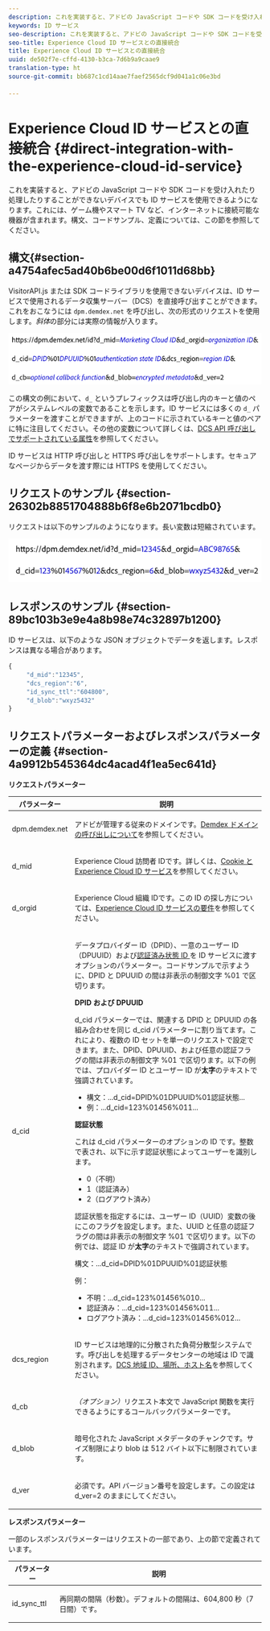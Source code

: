```yaml
---
description: これを実装すると、アドビの JavaScript コードや SDK コードを受け入れたり処理したりすることができないデバイスでも ID サービスを使用できるようになります。これには、ゲーム機やスマート TV など、インターネットに接続可能な機器が含まれます。構文、コードサンプル、定義については、この節を参照してください。
keywords: ID サービス
seo-description: これを実装すると、アドビの JavaScript コードや SDK コードを受け入れたり処理したりすることができないデバイスでも ID サービスを使用できるようになります。これには、ゲーム機やスマート TV など、インターネットに接続可能な機器が含まれます。構文、コードサンプル、定義については、この節を参照してください。
seo-title: Experience Cloud ID サービスとの直接統合
title: Experience Cloud ID サービスとの直接統合
uuid: de502f7e-cffd-4130-b3ca-7d6b9a9caae9
translation-type: ht
source-git-commit: bb687c1cd14aae7faef2565dcf9d041a1c06e3bd

---
```



# Experience Cloud ID サービスとの直接統合 {#direct-integration-with-the-experience-cloud-id-service}

これを実装すると、アドビの JavaScript コードや SDK コードを受け入れたり処理したりすることができないデバイスでも ID サービスを使用できるようになります。これには、ゲーム機やスマート TV など、インターネットに接続可能な機器が含まれます。構文、コードサンプル、定義については、この節を参照してください。

## 構文{#section-a4754afec5ad40b6be00d6f1011d68bb}

VisitorAPI.js または SDK コードライブラリを使用できないデバイスは、ID サービスで使用されるデータ収集サーバー（DCS）を直接呼び出すことができます。これをおこなうには `dpm.demdex.net` を呼び出し、次の形式のリクエストを使用します。*斜体*の部分には実際の情報が入ります。

![](assets/directSyntax.png)

この構文の例において、`d_` というプレフィックスは呼び出し内のキーと値のペアがシステムレベルの変数であることを示します。ID サービスには多くの `d_` パラメーターを渡すことができますが、上のコードに示されているキーと値のペアに特に注目してください。その他の変数について詳しくは、[DCS API 呼び出しでサポートされている属性](https://marketing.adobe.com/resources/help/ja_JP/aam/dcs-keys.html)を参照してください。

ID サービスは HTTP 呼び出しと HTTPS 呼び出しをサポートします。セキュアなページからデータを渡す際には HTTPS を使用してください。

## リクエストのサンプル {#section-26302b8851704888b6f8e6b2071bcdb0}

リクエストは以下のサンプルのようになります。長い変数は短縮されています。

![](assets/directExample.png)

## レスポンスのサンプル {#section-89bc103b3e9e4a8b98e74c32897b1200}

ID サービスは、以下のような JSON オブジェクトでデータを返します。レスポンスは異なる場合があります。

```js
{
     "d_mid":"12345",
     "dcs_region":"6",
     "id_sync_ttl":"604800",
     "d_blob":"wxyz5432"
}
```

## リクエストパラメーターおよびレスポンスパラメーターの定義 {#section-4a9912b545364dc4acad4f1ea5ec641d}

**リクエストパラメーター**

<table id="table_C8FFA89AB74E4E31A6926CDE5CD54217"> 
 <thead> 
  <tr> 
   <th colname="col1" class="entry"> パラメーター </th> 
   <th colname="col2" class="entry"> 説明 </th> 
  </tr> 
 </thead>
 <tbody> 
  <tr> 
   <td colname="col1"> <p> <span class="codeph"> dpm.demdex.net</span> </p> </td> 
   <td colname="col2"> <p><span class="keyword">アドビ</span>が管理する従来のドメインです。<a href="https://marketing.adobe.com/resources/help/ja_JP/aam/demdex-calls.html" format="https" scope="external">Demdex ドメインの呼び出しについて</a>を参照してください。 </p> </td> 
  </tr> 
  <tr> 
   <td colname="col1"> <p> <span class="codeph"> d_mid</span> </p> </td> 
   <td colname="col2"> <p>Experience Cloud 訪問者 IDです。詳しくは、<a href="../mcvid-introduction/mcvid-cookies.md" format="dita" scope="local">Cookie と Experience Cloud ID サービス</a>を参照してください。 </p> </td> 
  </tr> 
  <tr> 
   <td colname="col1"> <p> <span class="codeph"> d_orgid</span> </p> </td> 
   <td colname="col2"> <p>Experience Cloud 組織 IDです。この ID の探し方については、<a href="../mcvid-reference/mcvid-requirements.md" format="dita" scope="local">Experience Cloud ID サービスの要件</a>を参照してください。 </p> </td> 
  </tr> 
  <tr> 
   <td colname="col1"> <p> <span class="codeph"> d_cid</span> </p> </td> 
   <td colname="col2"> <p>データプロバイダー ID（DPID）、一意のユーザー ID（DPUUID）および<a href="../mcvid-reference/mcvid-authenticated-state.md" format="dita" scope="local">認証済み状態 ID </a>を ID サービスに渡すオプションのパラメーター。コードサンプルで示すように、DPID と DPUUID の間は非表示の制御文字 <span class="codeph">%01</span> で区切ります。 </p> <p> <b>DPID および DPUUID</b> </p> <p><span class="codeph">d_cid</span> パラメーターでは、関連する DPID と DPUUID の各組み合わせを同じ <span class="codeph">d_cid</span> パラメーターに割り当てます。これにより、複数の ID セットを単一のリクエストで設定できます。また、DPID、DPUUID、および任意の認証フラグの間は非表示の制御文字 <span class="codeph">%01</span> で区切ります。以下の例では、プロバイダー ID とユーザー ID が<b>太字</b>のテキストで強調されています。 </p> 
    <ul id="ul_2E19D837296B40E9ACD096495CF711C5"> 
     <li id="li_5B94B057654440B99B989BA60E4ED053">構文：<span class="codeph">...d_cid=DPID%01DPUUID%01認証状態...</span> </li> 
     <li id="li_B07833EF51D54F088574B7B7F9FB841A">例：<span class="codeph">...d_cid=123%01456%011...</span> </li> 
    </ul> <p> <b>認証状態</b> </p> <p>これは <span class="codeph">d_cid</span> パラメーターのオプションの ID です。整数で表され、以下に示す認証状態によってユーザーを識別します。 </p> 
    <ul id="ul_E2B36922B11C4AA2A9016B6E2DC9EDAA"> 
     <li id="li_31C018E3F9514B938C73EF40C436715F"> <span class="codeph">0</span>（不明） </li> 
     <li id="li_1F125C3879324C2F8EF4613C0ECB5F02"> <span class="codeph">1</span>（認証済み） </li> 
     <li id="li_EF6792D0115D407485079D5D7480D965"> <span class="codeph">2</span>（ログアウト済み） </li> 
    </ul> <p>認証状態を指定するには、ユーザー ID（UUID）変数の後にこのフラグを設定します。また、UUID と任意の認証フラグの間は非表示の制御文字 <span class="codeph">%01</span> で区切ります。以下の例では、認証 ID が<b>太字</b>のテキストで強調されています。 </p> <p>構文：<span class="codeph">...d_cid=DPID%01DPUUID%01認証状態</span> </p> <p>例： </p> 
    <ul id="ul_4C1054CE860A4D9C8DD85C2A8020C47F"> 
     <li id="li_AD4000BF3E0146C0BD37B1EC513EC314">不明：<span class="codeph">...d_cid=123%01456%010...</span> </li> 
     <li id="li_B037D424AADA4D41BF29381A9602AE61">認証済み：<span class="codeph">...d_cid=123%01456%011...</span> </li> 
     <li id="li_0410FCB9E60D4DD08E7898D814E1C3C9">ログアウト済み：<span class="codeph">...d_cid=123%01456%012...</span> </li> 
    </ul> </td> 
  </tr> 
  <tr> 
   <td colname="col1"> <p> <span class="codeph"> dcs_region</span> </p> </td> 
   <td colname="col2"> <p>ID サービスは地理的に分散された負荷分散型システムです。呼び出しを処理するデータセンターの地域は ID で識別されます。<a href="https://marketing.adobe.com/resources/help/ja_JP/aam/dcs-regions.html" format="https" scope="external">DCS 地域 ID、場所、ホスト名</a>を参照してください。 </p> </td> 
  </tr> 
  <tr> 
   <td colname="col1"> <p> <span class="codeph"> d_cb</span> </p> </td> 
   <td colname="col2"> <p> <i>（オプション）</i>リクエスト本文で JavaScript 関数を実行できるようにするコールバックパラメーターです。 </p> </td> 
  </tr> 
  <tr> 
   <td colname="col1"> <p> <span class="codeph"> d_blob</span> </p> </td> 
   <td colname="col2"> <p>暗号化された JavaScript メタデータのチャンクです。サイズ制限により blob は 512 バイト以下に制限されています。 </p> </td> 
  </tr> 
  <tr> 
   <td colname="col1"> <p> <span class="codeph"> d_ver</span> </p> </td> 
   <td colname="col2"> <p>必須です。API バージョン番号を設定します。この設定は <span class="codeph">d_ver=2</span> のままにしてください。 </p> </td> 
  </tr> 
 </tbody> 
</table>

**レスポンスパラメーター**

一部のレスポンスパラメーターはリクエストの一部であり、上の節で定義されています。

<table id="table_58D0E8876DDC4A81B1F24F845E87EC18"> 
 <thead> 
  <tr> 
   <th colname="col1" class="entry"> パラメーター </th> 
   <th colname="col2" class="entry"> 説明 </th> 
  </tr> 
 </thead>
 <tbody> 
  <tr> 
   <td colname="col1"> <p> <span class="codeph"> id_sync_ttl</span> </p> </td> 
   <td colname="col2"> <p>再同期の間隔（秒数）。デフォルトの間隔は、604,800 秒（7 日間）です。 </p> </td> 
  </tr> 
 </tbody> 
</table>

